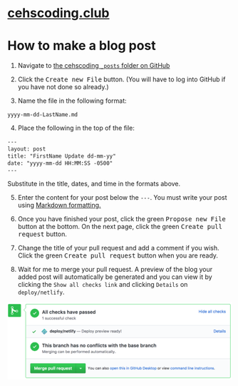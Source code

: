 # [cehscoding.club](https://cehscoding.club)

# How to make a blog post

1. Navigate to [the cehscoding `_posts` folder on GitHub](https://github.com/nrobinson2000/cehscoding)

2. Click the <kbd>Create new File</kbd> button.  (You will have to log into GitHub if you have not done so already.)

3. Name the file in the following format:

```
yyyy-mm-dd-LastName.md
```

4. Place the following in the top of the file:

```
---
layout: post
title: "FirstName Update dd-mm-yy"
date: "yyyy-mm-dd HH:MM:SS -0500"
---
```

Substitute in the title, dates, and time in the formats above.

5. Enter the content for your post below the `---`. You must write your post using [Markdown formatting.](https://daringfireball.net/projects/markdown/basics)

6. Once you have finished your post, click the green <kbd>Propose new File</kbd> button at the bottom.  On the next page, click the green <kbd>Create pull request</kbd> button.

7. Change the title of your pull request and add a comment if you wish.  Click the green <kbd>Create pull request</kbd> button when you are ready.

8. Wait for me to merge your pull request.  A preview of the blog your added post will automatically be generated and you can view it by clicking the `Show all checks link` and clicking `Details` on `deploy/netlify`.

<center><img src="images/pullRequest.png"></center>
